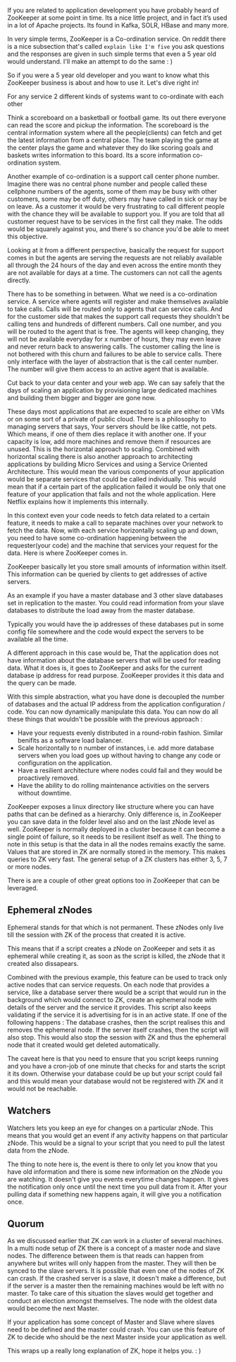 If you are related to application development you have probably heard of ZooKeeper at some point in time. Its a nice little project, and in fact it’s used in a lot of Apache projects. Its found in Kafka, SOLR, HBase and many more.

In very simple terms, ZooKeeper is a Co-ordination service. On reddit there is a nice subsection that's called `explain like I'm five` you ask questions and the responses are given in such simple terms that even a 5 year old would understand. I'll make an attempt to do the same : )

So if you were a 5 year old developer and you want to know what this ZooKeeper business is about and how to use it. Let's dive right in!

For any service
2 different kinds of systems want to co-ordinate with each other

Think a scoreboard on a basketball or football game. Its out there everyone can read the score and pickup the information. The scoreboard is the central information system where all the people(clients) can fetch and get the latest information from a central place. The team playing the game at the center plays the game and whatever they do like scoring goals and baskets writes information to this board. Its a score information co-ordination system.

Another example of co-ordination is a support call center phone number. Imagine there was no central phone number and people called these cellphone numbers of the agents, some of them may be busy with other customers, some may be off duty, others may have called in sick or may be on leave. As a customer it would be very frustrating to call different people with the chance they will be available to support you. If you are told that all customer request have to be services in the first call they make. The odds would be squarely against you, and there's so chance you'd be able to meet this objective.

Looking at it from a different perspective, basically the request for support comes in but the agents are serving the requests are not reliably available all through the 24 hours of the day and even across the entire month they are not available for days at a time. The customers can not call the agents directly.

There has to be something in between. What we need is a co-ordination service. A service where agents will register and make themselves available to take calls. Calls will be routed only to agents that can service calls. And for the customer side that makes the support call requests they shouldn't be calling tens and hundreds of different numbers. Call one number, and you will be routed to the agent that is free.  The agents will keep changing, they will not be available everyday for x number of hours, they may even leave and never return back to answering calls. The customer calling the line is not bothered with this churn and failures to be able to service calls. There only interface with the layer of abstraction that is the call center number. The number will give them access to an active agent that is available.

Cut back to your data center and your web app. We can say safely that the days of scaling an application by provisioning large dedicated machines and building them bigger and bigger are gone now.

These days most applications that are expected to scale are either on VMs or on some sort of a private of public cloud.  There is a philosophy to managing servers that says, Your servers should be like cattle, not pets. Which means, if one of them dies replace it with another one. If your capacity is low, add more machines and remove them if resources are unused. This is the horizontal approach to scaling. Combined with horizontal scaling there is also another approach to architecting applications by building Micro Services and using a Service Oriented Architecture. This would mean the various components of your application would be separate services that could be called individually. This would mean that if a certain part of the application failed it would be only that one feature of your application that fails and not the whole application. Here Netflix explains how it implements this internally.

In this context even your code needs to fetch data related to a certain feature, it needs to make a call to separate machines over your network to fetch the data. Now, with each service horizontally scaling up and down, you need to have some co-ordination happening between the requester(your code) and the machine that services your request for the data. Here is where ZooKeeper comes in.

ZooKeeper basically let you store small amounts of information within itself. This information can be queried by clients to get addresses of active servers.

As an example if you have a master database and 3 other slave databases set in replication to the master. You could read information from your slave databases to distribute the load away from the master database.

Typically you would have the ip addresses of these databases put in some config file somewhere and the code would expect the servers to be available all the time.

A different approach in this case would be, That the application does not have information about the database servers that will be used for reading data. What it does is, it goes to ZooKeeper and asks for the current database ip address for read purpose. ZooKeeper provides it this data and the query can be made.

With this simple abstraction, what you have done is decoupled the number of databases and the actual IP address from the application configuration / code. You can now dynamically manipulate this data. You can now do all these things that wouldn't be possible with the previous approach :
- Have your requests evenly distributed in a round-robin fashion. Similar benifits as a software load balancer.
- Scale horizontally to n number of instances, i.e. add more database servers when you load goes up without having to change any code or configuration on the application.
- Have a resilient architecture where nodes could fail and they would be proactively removed.
- Have the ability to do rolling maintenance activities on the servers without downtime.


ZooKeeper exposes a linux directory like structure where you can have paths that can be defined as a hierarchy. Only difference is, in ZooKeeper you can save data in the folder level also and on the last zNode level as well. ZooKeeper is normally deployed in a cluster because it can become a single point of failure, so it needs to be resilient itself as well. The thing to note in this setup is that the data in all the nodes remains exactly the same. Values that are stored in ZK are normally stored in the memory. This makes queries to ZK very fast. The general setup of a ZK clusters has either 3, 5, 7 or more nodes.

There is are a couple of other great options too in ZooKeeper that can be leveraged.

## Ephemeral zNodes
Ephemeral stands for that which is not permanent. These zNodes only live till the session with ZK of the process that created it is active.

This means that if a script creates a zNode on ZooKeeper and sets it as ephemeral while creating it, as soon as the script is killed, the zNode that it created also dissapears.

Combined with the previous example, this feature can be used to track only active nodes that can service requests. On each node that provides a service, like a database server there would be a script that would run in the background which would connect to ZK, create an ephemeral node with details of the server and the service it provides. This script also keeps validating if the service it is advertising for is in an active state. If one of the following happens :
The database crashes, then the script realises this and removes the ephemeral node.
If the server itself crashes, then the script will also stop. This would also stop the session with ZK and thus the ephemeral node that it created would get deleted automatically.

The caveat here is that you need to ensure that you script keeps running and you have a cron-job of one minute that checks for and starts the script it its down. Otherwise your database could be up but your script could fail and this would mean your database would not be registered with ZK and it would not be reachable.




## Watchers
Watchers lets you keep an eye for changes on a particular zNode. This means that you would get an event if any activity happens on that particular zNode. This would be a signal to your script that you need to pull the latest data from the zNode.  

The thing to note here is, the event is there to only let you know that you have old information and there is some new information on the zNode you are watching. It doesn't give you events everytime changes happen. It gives the notification only once until the next time you pull data from it. After your pulling data if something new happens again, it will give you a notification once.

## Quorum
As we discussed earlier that ZK can work in a cluster of several machines. In a multi node setup of ZK there is a concept of a master node and slave nodes. The difference between them is that reads can happen from anywhere but writes will only happen from the master. They will then be synced to the slave servers. It is possible that even one of the nodes of ZK can crash. If the crashed server is a slave, it doesn't make a difference, but if the server is a master then the remaining machines would be left with no master. To take care of this situation the slaves would get together and conduct an election amongst themselves. The node with the oldest data would become the next Master.

If your application has some concept of Master and Slave where slaves need to be defined and the master could crash. You can use this feature of ZK to decide who should be the next Master inside your application as well.

This wraps up a really long explanation of ZK, hope it helps you. : )
